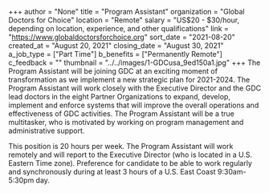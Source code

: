 +++
author = "None"
title = "Program Assistant"
organization = "Global Doctors for Choice"
location = "Remote"
salary = "US$20 - $30/hour, depending on location, experience, and other qualifications"
link = "https://www.globaldoctorsforchoice.org"
sort_date = "2021-08-20"
created_at = "August 20, 2021"
closing_date = "August 30, 2021"
a_job_type = ["Part Time"]
b_benefits = ["Permanently Remote"]
c_feedback = ""
thumbnail = "../../images/1-GDCusa_9ed150a1.jpg"
+++
The Program Assistant will be joining GDC at an exciting moment of transformation as we implement a new strategic plan for 2021-2024. The Program Assistant will work closely with the Executive Director and the GDC lead doctors in the eight Partner Organizations to expand, develop, implement and enforce systems that will improve the overall operations and effectiveness of GDC activities. The Program Assistant will be a true multitasker, who is motivated by working on program management and administrative support.

This position is 20 hours per week. The Program Assistant will work remotely and will report to the Executive Director (who is located in a U.S. Eastern Time zone). Preference for candidate to be able to work regularly and synchronously during at least 3 hours of a U.S. East Coast 9:30am-5:30pm day.